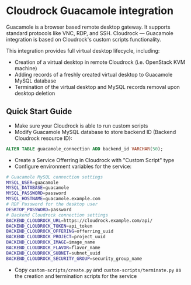# Cloudrock Guacamole integration

Guacamole is a browser based remote desktop gateway. It supports standard protocols like VNC, RDP, and SSH.
Cloudrock — Guacamole integration is based on Cloudrock's custom scripts functionality.

This integration provides full virtual desktop lifecycle, including:

- Creation of a virtual desktop in remote Cloudrock (i.e. OpenStack KVM machine)
- Adding records of a freshly created virtual desktop to Guacamole MySQL database
- Termination of the virtual desktop and MySQL records removal upon desktop deletion

## Quick Start Guide

- Make sure your Cloudrock is able to run custom scripts
- Modify Guacamole MySQL database to store backend ID (Backend Cloudrock resource ID):

```sql
ALTER TABLE guacamole_connection ADD backend_id VARCHAR(50);
```

- Create a Service Offerring in Cloudrock with "Custom Script" type
- Configure environment variables for the service:

```bash
# Guacamole MySQL connection settings
MYSQL_USER=guacamole
MYSQL_DATABASE=guacamole
MYSQL_PASSWORD=password
MYSQL_HOSTNAME=guacamole.example.com
# RDP Password for the desktop user
DESKTOP_PASSWORD=password
# Backend Cloudrock connection settings
BACKEND_CLOUDROCK_URL=https://cloudrock.example.com/api/
BACKEND_CLOUDROCK_TOKEN=api_token
BACKEND_CLOUDROCK_OFFERING=offerring_uuid
BACKEND_CLOUDROCK_PROJECT=project_uuid
BACKEND_CLOUDROCK_IMAGE=image_name
BACKEND_CLOUDROCK_FLAVOR=flavor_name
BACKEND_CLOUDROCK_SUBNET=subnet_uuid
BACKEND_CLOUDROCK_SECURITY_GROUP=security_group_name
```

- Copy `custom-scripts/create.py` and `custom-scripts/terminate.py` as the creation and termination scripts for the service
